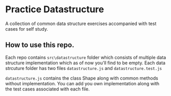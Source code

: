 # Practice Datastructure

A collection of common data structure exercises accompanied with test cases for self study.  

## How to use this repo. 
Each repo contains `src\datastructure` folder which consists of multiple data structure implementation which as of now you'll find to be empty. 
Each data strcuture folder has two files `datastructure.js` and `datastructure.test.js`

`datastructure.js` contains the class Shape along with common methods without implementation. 
You can add you own implementation along with the test cases associated with each file. 

